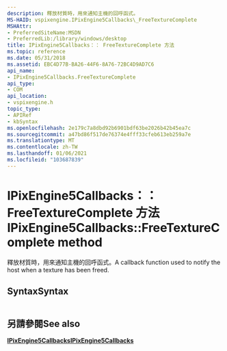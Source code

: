 ```yaml
---
description: 釋放材質時，用來通知主機的回呼函式。
MS-HAID: vspixengine.IPixEngine5Callbacks\_FreeTextureComplete
MSHAttr:
- PreferredSiteName:MSDN
- PreferredLib:/library/windows/desktop
title: IPixEngine5Callbacks：： FreeTextureComplete 方法
ms.topic: reference
ms.date: 05/31/2018
ms.assetid: EBC4D77B-BA26-44F6-8A76-72BC4D9AD7C6
api_name:
- IPixEngine5Callbacks.FreeTextureComplete
api_type:
- COM
api_location:
- vspixengine.h
topic_type:
- APIRef
- kbSyntax
ms.openlocfilehash: 2e179c7a8dbd92b6901bdf63be2026b42b45ea7c
ms.sourcegitcommit: a47bd86f517de76374e4fff33cfeb613eb259a7e
ms.translationtype: MT
ms.contentlocale: zh-TW
ms.lasthandoff: 01/06/2021
ms.locfileid: "103687839"
---
```

# <a name="span-idvspixengineipixengine5callbacks_freetexturecompletespanipixengine5callbacksfreetexturecomplete-method"></a><span data-ttu-id="c7237-103"><span id="vspixengine.ipixengine5callbacks_freetexturecomplete"></span>IPixEngine5Callbacks：： FreeTextureComplete 方法</span><span class="sxs-lookup"><span data-stu-id="c7237-103"><span id="vspixengine.ipixengine5callbacks_freetexturecomplete"></span>IPixEngine5Callbacks::FreeTextureComplete method</span></span>

<span data-ttu-id="c7237-104">釋放材質時，用來通知主機的回呼函式。</span><span class="sxs-lookup"><span data-stu-id="c7237-104">A callback function used to notify the host when a texture has been freed.</span></span>

## <a name="syntax"></a><span data-ttu-id="c7237-105">Syntax</span><span class="sxs-lookup"><span data-stu-id="c7237-105">Syntax</span></span>


```C++
```

## <a name="span-idsee_alsospansee-also"></a><span data-ttu-id="c7237-106"><span id="see_also"></span>另請參閱</span><span class="sxs-lookup"><span data-stu-id="c7237-106"><span id="see_also"></span>See also</span></span>

[<span data-ttu-id="c7237-107">**IPixEngine5Callbacks**</span><span class="sxs-lookup"><span data-stu-id="c7237-107">**IPixEngine5Callbacks**</span></span>](/windows/desktop/direct3dtools/ipixengine5callbacks)

 

 
